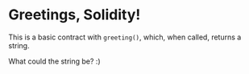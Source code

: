 # Greetings, Solidity!

This is a basic contract with `greeting()`, which, when called, returns a string.  

What could the string be? :)
